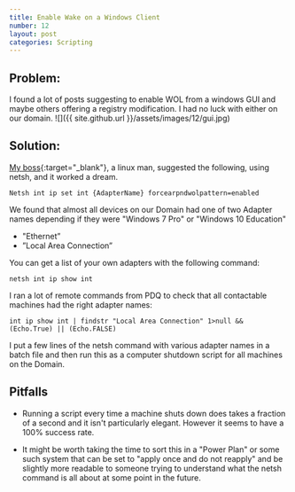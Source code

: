 ```yaml
---
title: Enable Wake on a Windows Client
number: 12
layout: post
categories: Scripting
---
```


## Problem:
I found a lot of posts suggesting to enable WOL from a windows GUI and maybe others offering a registry modification. I had no luck with either on our domain.
![]({{ site.github.url }}/assets/images/12/gui.jpg)

## Solution:
[My boss](https://github.com/harrywright){:target="_blank"}, a linux man, suggested the following, using netsh, and it worked a dream.

    Netsh int ip set int {AdapterName} forcearpndwolpattern=enabled

We found that almost all devices on our Domain had one of two Adapter names depending if they were "Windows 7 Pro" or "Windows 10 Education"
  - "Ethernet”  
  - ”Local Area Connection”

You can get a list of your own adapters with the following command:

    netsh int ip show int

I ran a lot of remote commands from PDQ to check that all contactable machines had the right adapter names:

    int ip show int | findstr "Local Area Connection" 1>null && (Echo.True) || (Echo.FALSE)

I put a few lines of the netsh command with various adapter names in a batch file and then run this as a computer shutdown script for all machines on the Domain.  

## Pitfalls

  - Running a script every time a machine shuts down does takes a fraction of a second and it isn't particularly elegant.  However it seems to have a 100% success rate.

  - It might be worth taking the time to sort this in a "Power Plan" or some such system that can be set to "apply once and do not reapply" and be slightly more readable to someone trying to understand what the netsh command is all about at some point in the future.
